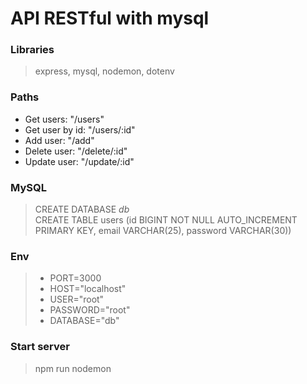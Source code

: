 # API RESTful with mysql

### Libraries

> express, mysql, nodemon, dotenv

### Paths

-   Get users: "/users"
-   Get user by id: "/users/:id"
-   Add user: "/add"
-   Delete user: "/delete/:id"
-   Update user: "/update/:id"

### MySQL

> CREATE DATABASE _db_ </br>
> CREATE TABLE users (id BIGINT NOT NULL AUTO_INCREMENT PRIMARY KEY, email VARCHAR(25), password VARCHAR(30))

### Env

> -   PORT=3000
> -   HOST="localhost"
> -   USER="root"
> -   PASSWORD="root"
> -   DATABASE="db"

### Start server

> npm run nodemon
